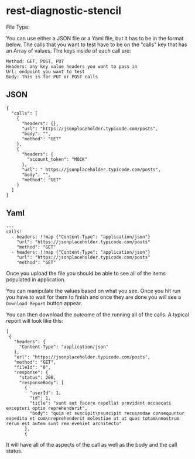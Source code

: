 # rest-diagnostic-stencil

File Type:

You can use either a JSON file or a Yaml file, but it has to be in the format below. The calls that you want to test have to be on the "calls" key that has an Array of values.  The keys inside of each call are:

```
Method: GET, POST, PUT
Headers: any key value headers you want to pass in
Url: endpoint you want to test
Body: This is for PUT or POST calls

```

## JSON
```
{
  "calls": [
    {
      "headers": {},
      "url": "https://jsonplaceholder.typicode.com/posts",
      "body": "",
      "method": "GET"
    },
    {
      "headers": {
        "account_token": "MOCK"
      },
      "url": " https://jsonplaceholder.typicode.com/posts",
      "body": "",
      "method": "GET"
    }
  ]
}
```
## Yaml
```
---
calls:
  - headers: !!map {"Content-Type": "application/json"}
    "url": "https://jsonplaceholder.typicode.com/posts"
    "method": "GET"
  - headers: !!map {"Content-Type": "application/json"}
    "url": "https://jsonplaceholder.typicode.com/posts"
    "method": "GET"
 ```
 
 Once you upload the file you should be able to see all of the items populated in application.
 
 You can manipulate the values based on what you see. Once you hit run you have to wait for them to finish and once they are done you will see a `Download Report` button appear. 
 
 You can then download the outcome of the running all of the calls. A typical report will look like this:
 
 ```
 [
  {
    "headers": {
      "Content-Type": "application/json"
    },
    "url": "https://jsonplaceholder.typicode.com/posts",
    "method": "GET",
    "fileId": "0",
    "response": {
      "status": 200,
      "responseBody": [
        {
          "userId": 1,
          "id": 1,
          "title": "sunt aut facere repellat provident occaecati excepturi optio reprehenderit",
          "body": "quia et suscipit\nsuscipit recusandae consequuntur expedita et cum\nreprehenderit molestiae ut ut quas totam\nnostrum rerum est autem sunt rem eveniet architecto"
        },
        {
 
 ```
 
 It will have all of the aspects of the call as well as the body and the call status. 
